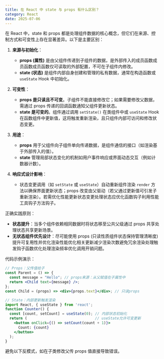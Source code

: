 ```yaml
---
title: 在 React 中 state 与 props 有什么区别？
category: React
date: 2025-07-06
---
```

在 React 中，state 和 props 都是处理组件数据的核心概念，但它们在来源、控制方式和可变性上存在显著差异。以下是主要区别：

1. **来源与初始化**：
   - **props (属性)** 是由父组件传递到子组件的数据，是外部传入的成员函数成员函数成员函数仅可读取的外部配置，不可在子组件内修改。
   - **state (状态)** 是组件内部自身创建和管理的私有数据，通常在构造函数或 `useState` Hook 中初始化。

2. **可变性**：
   - **props 是只读且不可变**。子组件不能直接修改它；如果需要修改父数据，需通过 props 传递的回调函数通知父组件更新状态。
   - **state 是可变的**。组件通过调用 `setState()` 在类组件中或 `useState` Hook 在函数组件中更新值，这将触发重新渲染，且只组件内部可访问和修改状态变更。

3. **用途**：
   - **props** 用于父组件向子组件单向传递数据，是组件通信的接口（如渲染基于外部传入的值）。
   - **state** 管理局部状态变化的机制如用户事件响应或界面动态交互（例如计数器计数）。

4. **响应式设计影响**：
   - 状态变更调用（如 `setState` 或 `useState`）自动重新组件渲染 `render` 方法以确保界面更新状态；props 改变由父驱动（若父通过更新值可引发子重新渲染）。若需优化性能更新状态变更处理状态应优化函数钩子利用性能工具钩子方法钩子。  

正确实践原则：
- **状态提升**：当多个组件依赖相同数据时将状态移至公共父级通过 props 共享处理状态共享更新场景。
- **无状态组件优先设计**：尽可能使用 props (只读性质组件状态保持管理清晰度)提升可复用性并优化渲染性能优化相关更新减少渲染次数避免冗余渲染处理触发钩子函数优化处理渲染频率优化调用开销问题。

代码示例演示：  
```jsx
// Props：父传值给子
const Parent = () => {
  const message = "Hello"; // props来源：从父赋值在子属性中
  return <Child text={message} />;
};
const Child = (props) => <div>{props.text}</div>; // 只读props

// State：内部更新触发渲染
import React, { useState } from 'react';
function Counter() {
  const [count, setCount] = useState(0); // 内部状态初始化
  return ( 								 // useState允许可变更新
    <button onClick={() => setCount(count + 1)}>
      Count: {count}
    </button>
  );
}
```

避免以下反模式，如在子类修改父传 props 值直接导致错误。  
